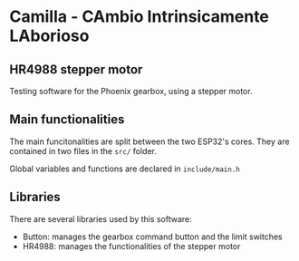 # Camilla - CAmbio Intrinsicamente LAborioso

## HR4988 stepper motor 

Testing software for the Phoenix gearbox, using a stepper motor.

## Main functionalities

The main funcitonalities are split between the two ESP32's cores. They are
contained in two files in the ``src/`` folder.

Global variables and functions are declared in ``include/main.h``

## Libraries

There are several libraries used by this software:
- Button: manages the gearbox command button and the limit switches
- HR4988: manages the functionalities of the stepper motor
